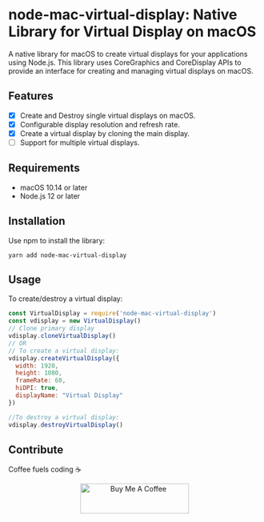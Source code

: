 # node-mac-virtual-display: Native Library for Virtual Display on macOS

A native library for macOS to create virtual displays for your applications using Node.js. This library uses CoreGraphics and CoreDisplay APIs to provide an interface for creating and managing virtual displays on macOS.

## Features

- [x] Create and Destroy single virtual displays on macOS.
- [x] Configurable display resolution and refresh rate.
- [x] Create a virtual display by cloning the main display.
- [ ] Support for multiple virtual displays.

## Requirements

- macOS 10.14 or later
- Node.js 12 or later

## Installation

Use npm to install the library:

```shell
yarn add node-mac-virtual-display
```
## Usage

To create/destroy a virtual display:

```javascript
const VirtualDisplay = require('node-mac-virtual-display')
const vdisplay = new VirtualDisplay()
// Clone primary display
vdisplay.cloneVirtualDisplay()
// OR
// To create a virtual display:
vdisplay.createVirtualDisplay({
  width: 1920,
  height: 1080,
  frameRate: 60,
  hiDPI: true,
  displayName: "Virtual Display"
})

//To destroy a virtual display:
vdisplay.destroyVirtualDisplay()

```

## Contribute

Coffee fuels coding ☕️
<p align="center">
<a href="https://www.buymeacoffee.com/enfpdev" target="_blank"><img src="https://cdn.buymeacoffee.com/buttons/v2/default-yellow.png" alt="Buy Me A Coffee" style="height: 60px !important;width: 217px !important;" ></a>
</p>
